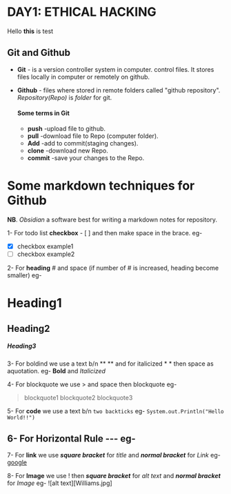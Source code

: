 # DAY1: ETHICAL HACKING
Hello **this** is test
## Git and Github
- **Git** - is a version controller  system in computer. control files.
     It stores files locally in computer or remotely on github.
- **Github** - files where stored in remote folders called "github repository".
         *Repository(Repo)* is *folder* for git.
         
    #### Some terms in Git
     - **push** -upload file to github.
     - **pull** -download file to Repo (computer folder).
     - **Add** -add to commit(staging changes).
     - **clone** -download new Repo.
     - **commit** -save your changes to the Repo.

# Some markdown techniques for Github
**NB**. *Obsidian* a software best for writing a markdown notes for repository.

1- For todo list **checkbox** - [ ] and then make space in the brace.
eg-
- [x] checkbox example1
- [ ] checkbox example2

2- For **heading** # and space (if number of # is increased, heading become smaller)
eg-
# Heading1
## Heading2
##### Heading3

3- For boldind we use a text b/n ** ** and for italicized * * then space as aquotation.
eg-
**Bold** and *Italicized* 

4- For blockquote we use > and space  then blockquote
eg-
> blockquote1
> blockquote2
> blockquote3

5- For **code** we use a text b/n `two backticks` 
eg-
`System.out.Println("Hello World!!")`

6- For Horizontal Rule ---
eg-
---

7- For **link** we use ***square bracket*** for *title* and ***normal bracket*** for *Link*
eg-
[google](www.google.com) 

8- For **Image** we use ! then ***square bracket*** for *alt text* and ***normal bracket*** for *Image*
eg-
![alt text][Williams.jpg]

